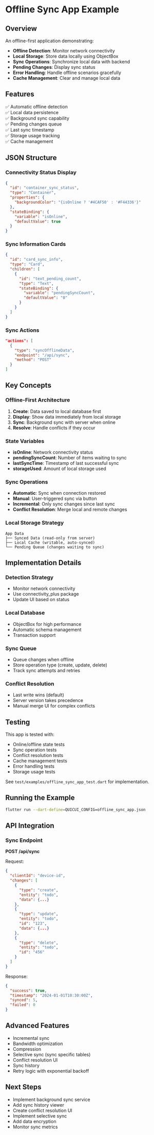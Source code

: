 # Offline Sync App Example

## Overview
An offline-first application demonstrating:
- **Offline Detection**: Monitor network connectivity
- **Local Storage**: Store data locally using ObjectBox
- **Sync Operations**: Synchronize local data with backend
- **Pending Changes**: Display sync status
- **Error Handling**: Handle offline scenarios gracefully
- **Cache Management**: Clear and manage local data

## Features
✅ Automatic offline detection  
✅ Local data persistence  
✅ Background sync capability  
✅ Pending changes queue  
✅ Last sync timestamp  
✅ Storage usage tracking  
✅ Cache management  

## JSON Structure

### Connectivity Status Display
```json
{
  "id": "container_sync_status",
  "type": "Container",
  "properties": {
    "backgroundColor": "{isOnline ? '#4CAF50' : '#F44336'}"
  },
  "stateBinding": {
    "variable": "isOnline",
    "defaultValue": true
  }
}
```

### Sync Information Cards
```json
{
  "id": "card_sync_info",
  "type": "Card",
  "children": [
    {
      "id": "text_pending_count",
      "type": "Text",
      "stateBinding": {
        "variable": "pendingSyncCount",
        "defaultValue": "0"
      }
    }
  ]
}
```

### Sync Actions
```json
"actions": [
  {
    "type": "syncOfflineData",
    "endpoint": "/api/sync",
    "method": "POST"
  }
]
```

## Key Concepts

### Offline-First Architecture
1. **Create**: Data saved to local database first
2. **Display**: Show data immediately from local storage
3. **Sync**: Background sync with server when online
4. **Resolve**: Handle conflicts if they occur

### State Variables
- **isOnline**: Network connectivity status
- **pendingSyncCount**: Number of items waiting to sync
- **lastSyncTime**: Timestamp of last successful sync
- **storageUsed**: Amount of local storage used

### Sync Operations
- **Automatic**: Sync when connection restored
- **Manual**: User-triggered sync via button
- **Incremental**: Only sync changes since last sync
- **Conflict Resolution**: Merge local and remote changes

### Local Storage Strategy
```
App Data
├── Synced Data (read-only from server)
├── Local Cache (writable, auto-synced)
└── Pending Queue (changes waiting to sync)
```

## Implementation Details

### Detection Strategy
- Monitor network connectivity
- Use connectivity_plus package
- Update UI based on status

### Local Database
- ObjectBox for high performance
- Automatic schema management
- Transaction support

### Sync Queue
- Queue changes when offline
- Store operation type (create, update, delete)
- Track sync attempts and retries

### Conflict Resolution
- Last write wins (default)
- Server version takes precedence
- Manual merge UI for complex conflicts

## Testing
This app is tested with:
- Online/offline state tests
- Sync operation tests
- Conflict resolution tests
- Cache management tests
- Error handling tests
- Storage usage tests

See `test/examples/offline_sync_app_test.dart` for implementation.

## Running the Example
```bash
flutter run --dart-define=QUICUI_CONFIG=offline_sync_app.json
```

## API Integration

### Sync Endpoint
**POST /api/sync**

Request:
```json
{
  "clientId": "device-id",
  "changes": [
    {
      "type": "create",
      "entity": "todo",
      "data": {...}
    },
    {
      "type": "update",
      "entity": "todo",
      "id": "123",
      "data": {...}
    },
    {
      "type": "delete",
      "entity": "todo",
      "id": "456"
    }
  ]
}
```

Response:
```json
{
  "success": true,
  "timestamp": "2024-01-01T10:30:00Z",
  "synced": 5,
  "failed": 0
}
```

## Advanced Features
- Incremental sync
- Bandwidth optimization
- Compression
- Selective sync (sync specific tables)
- Conflict resolution UI
- Sync history
- Retry logic with exponential backoff

## Next Steps
- Implement background sync service
- Add sync history viewer
- Create conflict resolution UI
- Implement selective sync
- Add data encryption
- Monitor sync metrics
